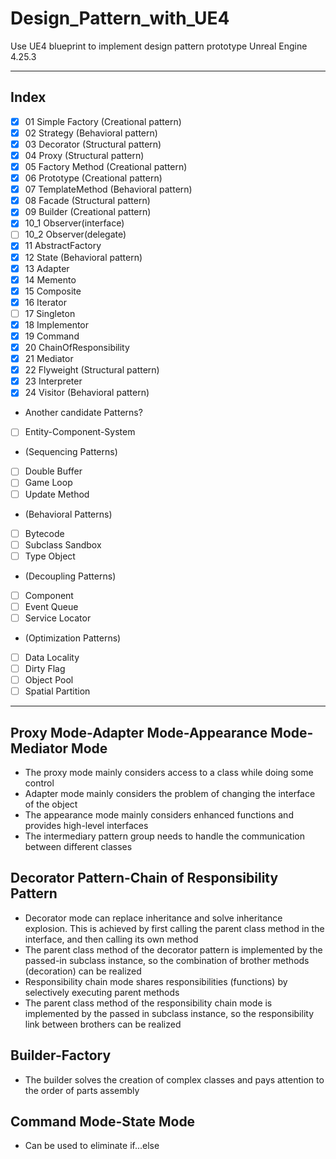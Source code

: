 # Design_Pattern_with_UE4
Use UE4 blueprint to implement design pattern prototype
Unreal Engine 4.25.3

***

## Index

* [x] 01 Simple Factory (Creational pattern)
* [x] 02 Strategy (Behavioral pattern)
* [x] 03 Decorator (Structural pattern)
* [x] 04 Proxy (Structural pattern)
* [x] 05 Factory Method (Creational pattern)
* [x] 06 Prototype (Creational pattern)
* [x] 07 TemplateMethod (Behavioral pattern)
* [x] 08 Facade (Structural pattern)
* [x] 09 Builder (Creational pattern)
* [x] 10_1 Observer(interface)
* [ ] 10_2 Observer(delegate)
* [x] 11 AbstractFactory
* [X] 12 State (Behavioral pattern)
* [x] 13 Adapter
* [x] 14 Memento
* [x] 15 Composite
* [x] 16 Iterator
* [ ] 17 Singleton
* [x] 18 Implementor
* [x] 19 Command
* [x] 20 ChainOfResponsibility
* [x] 21 Mediator
* [x] 22 Flyweight (Structural pattern)
* [x] 23 Interpreter
* [x] 24 Visitor (Behavioral pattern)

+ Another candidate Patterns?
- [ ] Entity-Component-System

- (Sequencing Patterns)
- [ ] Double Buffer
- [ ] Game Loop
- [ ] Update Method

- (Behavioral Patterns)
- [ ] Bytecode
- [ ] Subclass Sandbox
- [ ] Type Object

- (Decoupling Patterns)
- [ ] Component
- [ ] Event Queue
- [ ] Service Locator

- (Optimization Patterns)
- [ ] Data Locality
- [ ] Dirty Flag
- [ ] Object Pool
- [ ] Spatial Partition

***
## Proxy Mode-Adapter Mode-Appearance Mode-Mediator Mode

* The proxy mode mainly considers access to a class while doing some control
* Adapter mode mainly considers the problem of changing the interface of the object
* The appearance mode mainly considers enhanced functions and provides high-level interfaces
* The intermediary pattern group needs to handle the communication between different classes
  

## Decorator Pattern-Chain of Responsibility Pattern
* Decorator mode can replace inheritance and solve inheritance explosion. This is achieved by first calling the parent class method in the interface, and then calling its own method
* The parent class method of the decorator pattern is implemented by the passed-in subclass instance, so the combination of brother methods (decoration) can be realized
* Responsibility chain mode shares responsibilities (functions) by selectively executing parent methods
* The parent class method of the responsibility chain mode is implemented by the passed in subclass instance, so the responsibility link between brothers can be realized

## Builder-Factory
* The builder solves the creation of complex classes and pays attention to the order of parts assembly

## Command Mode-State Mode
* Can be used to eliminate if...else






